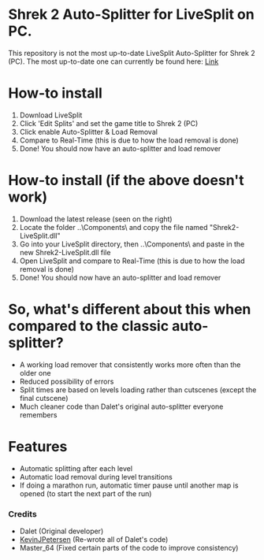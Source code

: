 # Shrek 2 Auto-Splitter for LiveSplit on PC.
This repository is not the most up-to-date LiveSplit Auto-Splitter for Shrek 2 (PC).
The most up-to-date one can currently be found here: <a href="https://github.com/Master-64/Shrek2-LiveSplit-ASL">Link</a>

# How-to install
1. Download LiveSplit
2. Click 'Edit Splits' and set the game title to Shrek 2 (PC)
3. Click enable Auto-Splitter & Load Removal
4. Compare to Real-Time (this is due to how the load removal is done)
5. Done! You should now have an auto-splitter and load remover

# How-to install (if the above doesn't work)
1. Download the latest release (seen on the right)
2. Locate the folder ..\Components\ and copy the file named "Shrek2-LiveSplit.dll"
3. Go into your LiveSplit directory, then ..\Components\ and paste in the new Shrek2-LiveSplit.dll file
4. Open LiveSplit and compare to Real-Time (this is due to how the load removal is done)
5. Done! You should now have an auto-splitter and load remover

# So, what's different about this when compared to the classic auto-splitter?
- A working load remover that consistently works more often than the older one
- Reduced possibility of errors
- Split times are based on levels loading rather than cutscenes (except the final cutscene)
- Much cleaner code than Dalet's original auto-splitter everyone remembers

# Features
- Automatic splitting after each level
- Automatic load removal during level transitions
- If doing a marathon run, automatic timer pause until another map is opened (to start the next part of the run)

### Credits
- Dalet (Original developer)
- <a href="https://github.com/kevinjpetersen">KevinJPetersen</a> (Re-wrote all of Dalet's code)
- Master_64 (Fixed certain parts of the code to improve consistency)
